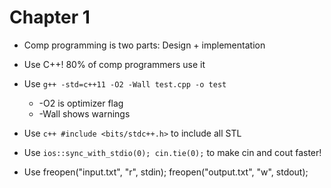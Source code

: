 # Chapter 1

* Comp programming is two parts: Design + implementation
* Use C++! 80% of comp programmers use it
* Use `g++ -std=c++11 -O2 -Wall test.cpp -o test`
	* -O2 is optimizer flag
	* -Wall shows warnings

* Use ```c++
  #include <bits/stdc++.h>```
  to include all STL

* Use `ios::sync_with_stdio(0); cin.tie(0);` to make cin and cout faster!
* Use freopen("input.txt", "r", stdin); freopen("output.txt", "w", stdout); 

